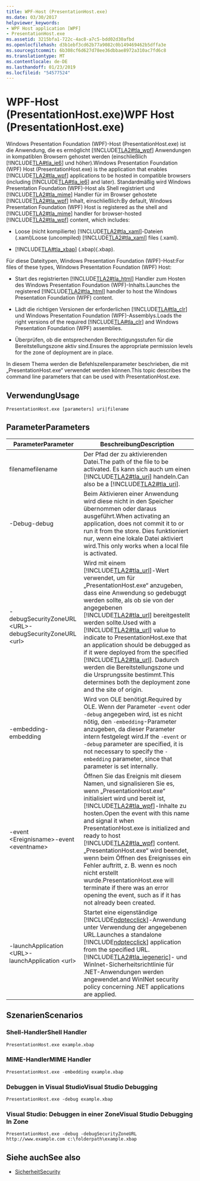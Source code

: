 ```yaml
---
title: WPF-Host (PresentationHost.exe)
ms.date: 03/30/2017
helpviewer_keywords:
- WPF Host application [WPF]
- PresentationHost.exe
ms.assetid: 3215bfa1-722c-4ac8-a7c5-bdd02d30afbd
ms.openlocfilehash: d3b1ebf3cd62b77a9082c0b149469462b5dffa3e
ms.sourcegitcommit: 6b308cf6d627d78ee36dbbae8972a310ac7fd6c8
ms.translationtype: MT
ms.contentlocale: de-DE
ms.lasthandoff: 01/23/2019
ms.locfileid: "54577524"
---
```

# <a name="wpf-host-presentationhostexe"></a><span data-ttu-id="10827-102">WPF-Host (PresentationHost.exe)</span><span class="sxs-lookup"><span data-stu-id="10827-102">WPF Host (PresentationHost.exe)</span></span>
<span data-ttu-id="10827-103">Windows Presentation Foundation (WPF)-Host (PresentationHost.exe) ist die Anwendung, die es ermöglicht [!INCLUDE[TLA2#tla_wpf](../../../../includes/tla2sharptla-wpf-md.md)] Anwendungen in kompatiblen Browsern gehostet werden (einschließlich [!INCLUDE[TLA#tla_ie6](../../../../includes/tlasharptla-ie6-md.md)] und höher).</span><span class="sxs-lookup"><span data-stu-id="10827-103">Windows Presentation Foundation (WPF) Host (PresentationHost.exe) is the application that enables [!INCLUDE[TLA2#tla_wpf](../../../../includes/tla2sharptla-wpf-md.md)] applications to be hosted in compatible browsers (including [!INCLUDE[TLA#tla_ie6](../../../../includes/tlasharptla-ie6-md.md)] and later).</span></span> <span data-ttu-id="10827-104">Standardmäßig wird Windows Presentation Foundation (WPF)-Host als Shell registriert und [!INCLUDE[TLA2#tla_mime](../../../../includes/tla2sharptla-mime-md.md)] Handler für im Browser gehostete [!INCLUDE[TLA2#tla_wpf](../../../../includes/tla2sharptla-wpf-md.md)] Inhalt, einschließlich:</span><span class="sxs-lookup"><span data-stu-id="10827-104">By default, Windows Presentation Foundation (WPF) Host is registered as the shell and [!INCLUDE[TLA2#tla_mime](../../../../includes/tla2sharptla-mime-md.md)] handler for browser-hosted [!INCLUDE[TLA2#tla_wpf](../../../../includes/tla2sharptla-wpf-md.md)] content, which includes:</span></span>  
  
-   <span data-ttu-id="10827-105">Loose (nicht kompilierte) [!INCLUDE[TLA2#tla_xaml](../../../../includes/tla2sharptla-xaml-md.md)]-Dateien (.xaml)</span><span class="sxs-lookup"><span data-stu-id="10827-105">Loose (uncompiled) [!INCLUDE[TLA2#tla_xaml](../../../../includes/tla2sharptla-xaml-md.md)] files (.xaml).</span></span>  
  
-   [!INCLUDE[TLA#tla_xbap](../../../../includes/tlasharptla-xbap-md.md)] <span data-ttu-id="10827-106">(.xbap)</span><span class="sxs-lookup"><span data-stu-id="10827-106">(.xbap).</span></span>  
  
 <span data-ttu-id="10827-107">Für diese Dateitypen, Windows Presentation Foundation (WPF)-Host:</span><span class="sxs-lookup"><span data-stu-id="10827-107">For files of these types, Windows Presentation Foundation (WPF) Host:</span></span>  
  
-   <span data-ttu-id="10827-108">Start des registrierten [!INCLUDE[TLA2#tla_html](../../../../includes/tla2sharptla-html-md.md)] Handler zum Hosten des Windows Presentation Foundation (WPF)-Inhalts.</span><span class="sxs-lookup"><span data-stu-id="10827-108">Launches the registered [!INCLUDE[TLA2#tla_html](../../../../includes/tla2sharptla-html-md.md)] handler to host the Windows Presentation Foundation (WPF) content.</span></span>  
  
-   <span data-ttu-id="10827-109">Lädt die richtigen Versionen der erforderlichen [!INCLUDE[TLA#tla_clr](../../../../includes/tlasharptla-clr-md.md)] und Windows Presentation Foundation (WPF)-Assemblys.</span><span class="sxs-lookup"><span data-stu-id="10827-109">Loads the right versions of the required [!INCLUDE[TLA#tla_clr](../../../../includes/tlasharptla-clr-md.md)] and Windows Presentation Foundation (WPF) assemblies.</span></span>  
  
-   <span data-ttu-id="10827-110">Überprüfen, ob die entsprechenden Berechtigungsstufen für die Bereitstellungszone aktiv sind.</span><span class="sxs-lookup"><span data-stu-id="10827-110">Ensures the appropriate permission levels for the zone of deployment are in place.</span></span>  
  
 <span data-ttu-id="10827-111">In diesem Thema werden die Befehlszeilenparameter beschrieben, die mit „PresentationHost.exe“ verwendet werden können.</span><span class="sxs-lookup"><span data-stu-id="10827-111">This topic describes the command line parameters that can be used with PresentationHost.exe.</span></span>  
  
## <a name="usage"></a><span data-ttu-id="10827-112">Verwendung</span><span class="sxs-lookup"><span data-stu-id="10827-112">Usage</span></span>  
 `PresentationHost.exe [parameters] uri|filename`  
  
## <a name="parameters"></a><span data-ttu-id="10827-113">Parameter</span><span class="sxs-lookup"><span data-stu-id="10827-113">Parameters</span></span>  
  
|<span data-ttu-id="10827-114">Parameter</span><span class="sxs-lookup"><span data-stu-id="10827-114">Parameter</span></span>|<span data-ttu-id="10827-115">Beschreibung</span><span class="sxs-lookup"><span data-stu-id="10827-115">Description</span></span>|  
|---------------|-----------------|  
|<span data-ttu-id="10827-116">filename</span><span class="sxs-lookup"><span data-stu-id="10827-116">filename</span></span>|<span data-ttu-id="10827-117">Der Pfad der zu aktivierenden Datei.</span><span class="sxs-lookup"><span data-stu-id="10827-117">The path of the file to be activated.</span></span> <span data-ttu-id="10827-118">Es kann sich auch um einen [!INCLUDE[TLA2#tla_uri](../../../../includes/tla2sharptla-uri-md.md)] handeln.</span><span class="sxs-lookup"><span data-stu-id="10827-118">Can also be a [!INCLUDE[TLA2#tla_uri](../../../../includes/tla2sharptla-uri-md.md)].</span></span>|  
|<span data-ttu-id="10827-119">-Debug</span><span class="sxs-lookup"><span data-stu-id="10827-119">-debug</span></span>|<span data-ttu-id="10827-120">Beim Aktivieren einer Anwendung wird diese nicht in den Speicher übernommen oder daraus ausgeführt.</span><span class="sxs-lookup"><span data-stu-id="10827-120">When activating an application, does not commit it to or run it from the store.</span></span> <span data-ttu-id="10827-121">Dies funktioniert nur, wenn eine lokale Datei aktiviert wird.</span><span class="sxs-lookup"><span data-stu-id="10827-121">This only works when a local file is activated.</span></span>|  
|<span data-ttu-id="10827-122">-debugSecurityZoneURL \<URL></span><span class="sxs-lookup"><span data-stu-id="10827-122">-debugSecurityZoneURL \<url></span></span>|<span data-ttu-id="10827-123">Wird mit einem [!INCLUDE[TLA2#tla_url](../../../../includes/tla2sharptla-url-md.md)]-Wert verwendet, um für „PresentationHost.exe“ anzugeben, dass eine Anwendung so gedebuggt werden sollte, als ob sie von der angegebenen [!INCLUDE[TLA2#tla_url](../../../../includes/tla2sharptla-url-md.md)] bereitgestellt werden sollte.</span><span class="sxs-lookup"><span data-stu-id="10827-123">Used with a [!INCLUDE[TLA2#tla_url](../../../../includes/tla2sharptla-url-md.md)] value to indicate to PresentationHost.exe that an application should be debugged as if it were deployed from the specified [!INCLUDE[TLA2#tla_url](../../../../includes/tla2sharptla-url-md.md)].</span></span> <span data-ttu-id="10827-124">Dadurch werden die Bereitstellungszone und die Ursprungssite bestimmt.</span><span class="sxs-lookup"><span data-stu-id="10827-124">This determines both the deployment zone and the site of origin.</span></span>|  
|<span data-ttu-id="10827-125">-embedding</span><span class="sxs-lookup"><span data-stu-id="10827-125">-embedding</span></span>|<span data-ttu-id="10827-126">Wird von OLE benötigt.</span><span class="sxs-lookup"><span data-stu-id="10827-126">Required by OLE.</span></span> <span data-ttu-id="10827-127">Wenn der Parameter `-event` oder `-debug` angegeben wird, ist es nicht nötig, den `-embedding`-Parameter anzugeben, da dieser Parameter intern festgelegt wird.</span><span class="sxs-lookup"><span data-stu-id="10827-127">If the `-event` or `-debug` parameter are specified, it is not necessary to specify the `-embedding` parameter, since that parameter is set internally.</span></span>|  
|<span data-ttu-id="10827-128">-event \<Ereignisname></span><span class="sxs-lookup"><span data-stu-id="10827-128">-event \<eventname></span></span>|<span data-ttu-id="10827-129">Öffnen Sie das Ereignis mit diesem Namen, und signalisieren Sie es, wenn „PresentationHost.exe“ initialisiert wird und bereit ist, [!INCLUDE[TLA2#tla_wpf](../../../../includes/tla2sharptla-wpf-md.md)]-Inhalte zu hosten.</span><span class="sxs-lookup"><span data-stu-id="10827-129">Open the event with this name and signal it when PresentationHost.exe is initialized and ready to host [!INCLUDE[TLA2#tla_wpf](../../../../includes/tla2sharptla-wpf-md.md)] content.</span></span> <span data-ttu-id="10827-130">„PresentationHost.exe“ wird beendet, wenn beim Öffnen des Ereignisses ein Fehler auftritt, z. B. wenn es noch nicht erstellt wurde.</span><span class="sxs-lookup"><span data-stu-id="10827-130">PresentationHost.exe will terminate if there was an error opening the event, such as if it has not already been created.</span></span>|  
|<span data-ttu-id="10827-131">-launchApplication \<URL></span><span class="sxs-lookup"><span data-stu-id="10827-131">-launchApplication \<url></span></span>|<span data-ttu-id="10827-132">Startet eine eigenständige [!INCLUDE[ndptecclick](../../../../includes/ndptecclick-md.md)]-Anwendung unter Verwendung der angegebenen URL.</span><span class="sxs-lookup"><span data-stu-id="10827-132">Launches a standalone [!INCLUDE[ndptecclick](../../../../includes/ndptecclick-md.md)] application from the specified URL.</span></span> [!INCLUDE[TLA2#tla_iegeneric](../../../../includes/tla2sharptla-iegeneric-md.md)]<span data-ttu-id="10827-133">- und WinInet-Sicherheitsrichtlinie für .NET-Anwendungen werden angewendet.</span><span class="sxs-lookup"><span data-stu-id="10827-133">and WinINet security policy concerning .NET applications are applied.</span></span>|  
  
## <a name="scenarios"></a><span data-ttu-id="10827-134">Szenarien</span><span class="sxs-lookup"><span data-stu-id="10827-134">Scenarios</span></span>  
  
### <a name="shell-handler"></a><span data-ttu-id="10827-135">Shell-Handler</span><span class="sxs-lookup"><span data-stu-id="10827-135">Shell Handler</span></span>  
 `PresentationHost.exe example.xbap`  
  
### <a name="mime-handler"></a><span data-ttu-id="10827-136">MIME-Handler</span><span class="sxs-lookup"><span data-stu-id="10827-136">MIME Handler</span></span>  
 `PresentationHost.exe -embedding example.xbap`  
  
### <a name="visual-studio-debugging"></a><span data-ttu-id="10827-137">Debuggen in Visual Studio</span><span class="sxs-lookup"><span data-stu-id="10827-137">Visual Studio Debugging</span></span>  
 `PresentationHost.exe -debug example.xbap`  
  
### <a name="visual-studio-debugging-in-zone"></a><span data-ttu-id="10827-138">Visual Studio: Debuggen in einer Zone</span><span class="sxs-lookup"><span data-stu-id="10827-138">Visual Studio Debugging In Zone</span></span>  
 `PresentationHost.exe -debug -debugSecurityZoneURL http://www.example.com c:\folderpath\example.xbap`  
  
## <a name="see-also"></a><span data-ttu-id="10827-139">Siehe auch</span><span class="sxs-lookup"><span data-stu-id="10827-139">See also</span></span>
- [<span data-ttu-id="10827-140">Sicherheit</span><span class="sxs-lookup"><span data-stu-id="10827-140">Security</span></span>](../../../../docs/framework/wpf/security-wpf.md)
